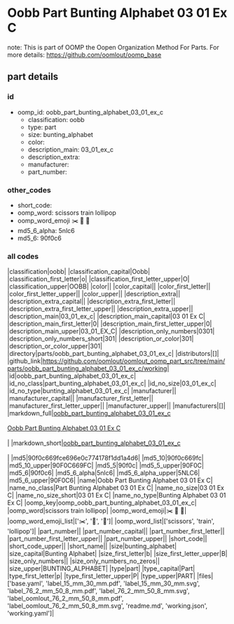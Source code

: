 # Oobb Part Bunting Alphabet 03 01 Ex C  

note: This is part of OOMP the Oopen Organization Method For Parts. For more details: https://github.com/oomlout/oomp_base

##  part details





### id
* oomp_id: oobb_part_bunting_alphabet_03_01_ex_c
  * classification: oobb
  * type: part
  * size: bunting_alphabet
  * color: 
  * description_main: 03_01_ex_c
  * description_extra: 
  * manufacturer: 
  * part_number: 

### other_codes
* short_code: 
* oomp_word: scissors train lollipop
* oomp_word_emoji :scissors: :train: :lollipop:
* md5_6_alpha: 5nlc6
* md5_6: 90f0c6

### all codes 
|classification|oobb|
|classification_capital|Oobb|
|classification_first_letter|o|
|classification_first_letter_upper|O|
|classification_upper|OOBB|
|color||
|color_capital||
|color_first_letter||
|color_first_letter_upper||
|color_upper||
|description_extra||
|description_extra_capital||
|description_extra_first_letter||
|description_extra_first_letter_upper||
|description_extra_upper||
|description_main|03_01_ex_c|
|description_main_capital|03 01 Ex C|
|description_main_first_letter|0|
|description_main_first_letter_upper|0|
|description_main_upper|03_01_EX_C|
|description_only_numbers|0301|
|description_only_numbers_short|301|
|description_or_color|301|
|description_or_color_upper|301|
|directory|parts/oobb_part_bunting_alphabet_03_01_ex_c|
|distributors|[]|
|github_link|https://github.com/oomlout/oomlout_oomp_part_src/tree/main/parts/oobb_part_bunting_alphabet_03_01_ex_c/working|
|id|oobb_part_bunting_alphabet_03_01_ex_c|
|id_no_class|part_bunting_alphabet_03_01_ex_c|
|id_no_size|03_01_ex_c|
|id_no_type|bunting_alphabet_03_01_ex_c|
|manufacturer||
|manufacturer_capital||
|manufacturer_first_letter||
|manufacturer_first_letter_upper||
|manufacturer_upper||
|manufacturers|[]|
|markdown_full|[oobb_part_bunting_alphabet_03_01_ex_c](https://github.com/oomlout/oomlout_oomp_part_src/tree/main/parts/oobb_part_bunting_alphabet_03_01_ex_c/working)<br>[](https://github.com/oomlout/oomlout_oomp_part_src/tree/main/parts/oobb_part_bunting_alphabet_03_01_ex_c/working)<br>[Oobb Part Bunting Alphabet 03 01 Ex C](https://github.com/oomlout/oomlout_oomp_part_src/tree/main/parts/oobb_part_bunting_alphabet_03_01_ex_c/working)<br><br>|
|markdown_short|[oobb_part_bunting_alphabet_03_01_ex_c](https://github.com/oomlout/oomlout_oomp_part_src/tree/main/parts/oobb_part_bunting_alphabet_03_01_ex_c/working)<br><br>|
|md5|90f0c669fce696e0c774178f1dd1a4d6|
|md5_10|90f0c669fc|
|md5_10_upper|90F0C669FC|
|md5_5|90f0c|
|md5_5_upper|90F0C|
|md5_6|90f0c6|
|md5_6_alpha|5nlc6|
|md5_6_alpha_upper|5NLC6|
|md5_6_upper|90F0C6|
|name|Oobb Part Bunting Alphabet 03 01 Ex C|
|name_no_class|Part Bunting Alphabet 03 01 Ex C|
|name_no_size|03 01 Ex C|
|name_no_size_short|03 01 Ex C|
|name_no_type|Bunting Alphabet 03 01 Ex C|
|oomp_key|oomp_oobb_part_bunting_alphabet_03_01_ex_c|
|oomp_word|scissors train lollipop|
|oomp_word_emoji|:scissors: :train: :lollipop:|
|oomp_word_emoji_list|[':scissors:', ':train:', ':lollipop:']|
|oomp_word_list|['scissors', 'train', 'lollipop']|
|part_number||
|part_number_capital||
|part_number_first_letter||
|part_number_first_letter_upper||
|part_number_upper||
|short_code||
|short_code_upper||
|short_name||
|size|bunting_alphabet|
|size_capital|Bunting Alphabet|
|size_first_letter|b|
|size_first_letter_upper|B|
|size_only_numbers||
|size_only_numbers_no_zeros||
|size_upper|BUNTING_ALPHABET|
|type|part|
|type_capital|Part|
|type_first_letter|p|
|type_first_letter_upper|P|
|type_upper|PART|
|files|['base.yaml', 'label_15_mm_30_mm.pdf', 'label_15_mm_30_mm.svg', 'label_76_2_mm_50_8_mm.pdf', 'label_76_2_mm_50_8_mm.svg', 'label_oomlout_76_2_mm_50_8_mm.pdf', 'label_oomlout_76_2_mm_50_8_mm.svg', 'readme.md', 'working.json', 'working.yaml']|
